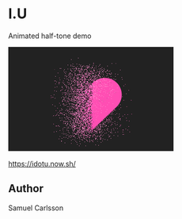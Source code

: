 # I.U
Animated half-tone demo

![Screenshot](screenshots/1.png)

https://idotu.now.sh/

## Author
Samuel Carlsson
